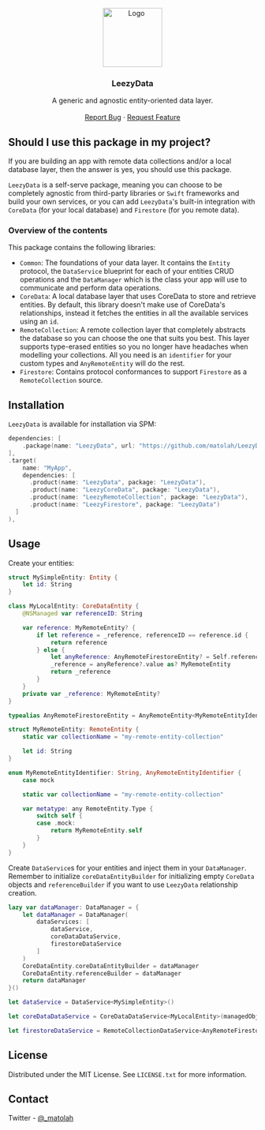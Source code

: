 <a name="readme-top"></a>

<div align="center">
    <img src="https://github.com/matolah/LeezyData/assets/26446518/bdcb3d9e-db05-44d3-bd55-4d936511a237" alt="Logo" width="120" height="120">
  </a>

  <h3 align="center">LeezyData</h3>

  <p align="center">
    A generic and agnostic entity-oriented data layer.
    <br />
    <br />
    <a href="https://github.com/matolah/LeezyData/issues">Report Bug</a>
    ·
    <a href="https://github.com/matolah/LeezyData/issues">Request Feature</a>
  </p>
</div>

## Should I use this package in my project?

If you are building an app with remote data collections and/or a local database layer, then the answer is yes, you should use this package.

`LeezyData` is a self-serve package, meaning you can choose to be completely agnostic from third-party libraries or `Swift` frameworks and build your own services, or you can add `LeezyData`'s built-in integration with `CoreData` (for your local database) and `Firestore` (for you remote data).

### Overview of the contents

This package contains the following libraries:

* `Common`: The foundations of your data layer. It contains the `Entity` protocol, the `DataService` blueprint for each of your entities CRUD operations and the `DataManager` which is the class your app will use to communicate and perform data operations.
* `CoreData`: A local database layer that uses CoreData to store and retrieve entities. By default, this library doesn't make use of CoreData's relationships, instead it fetches the entities in all the available services using an `id`.
* `RemoteCollection`: A remote collection layer that completely abstracts the database so you can choose the one that suits you best. This layer supports type-erased entities so you no longer have headaches when modelling your collections. All you need is an `identifier` for your custom types and `AnyRemoteEntity` will do the rest.
* `Firestore`: Contains protocol conformances to support `Firestore` as a `RemoteCollection` source.


## Installation

`LeezyData` is available for installation via SPM:

```swift
dependencies: [
    .package(name: "LeezyData", url: "https://github.com/matolah/LeezyData", .upToNextMajor(from: "1.0.0")),
],
.target(
    name: "MyApp",
    dependencies: [
      .product(name: "LeezyData", package: "LeezyData"),
      .product(name: "LeezyCoreData", package: "LeezyData"),
      .product(name: "LeezyRemoteCollection", package: "LeezyData"),
      .product(name: "LeezyFirestore", package: "LeezyData")
  ]
),
```


## Usage

Create your entities:

```swift
struct MySimpleEntity: Entity {
    let id: String
}

class MyLocalEntity: CoreDataEntity {
    @NSManaged var referenceID: String

    var reference: MyRemoteEntity? {
        if let reference = _reference, referenceID == reference.id {
            return reference
        } else {
            let anyReference: AnyRemoteFirestoreEntity? = Self.referenceBuilder?.entity(with: referenceID)
            _reference = anyReference?.value as? MyRemoteEntity
            return _reference
        }
    }
    private var _reference: MyRemoteEntity?
}

typealias AnyRemoteFirestoreEntity = AnyRemoteEntity<MyRemoteEntityIdentifier>

struct MyRemoteEntity: RemoteEntity {
    static var collectionName = "my-remote-entity-collection"

    let id: String
}

enum MyRemoteEntityIdentifier: String, AnyRemoteEntityIdentifier {
    case mock

    static var collectionName = "my-remote-entity-collection"

    var metatype: any RemoteEntity.Type {
        switch self {
        case .mock:
            return MyRemoteEntity.self
        }
    }
}
```

Create `DataService`s for your entities and inject them in your `DataManager`. Remember to initialize `coreDataEntityBuilder` for initializing empty `CoreData` objects and `referenceBuilder` if you want to use `LeezyData` relationship creation.

```swift
lazy var dataManager: DataManager = {
    let dataManager = DataManager(
        dataServices: [
            dataService,
            coreDataDataService,
            firestoreDataService
        ]
    )
    CoreDataEntity.coreDataEntityBuilder = dataManager
    CoreDataEntity.referenceBuilder = dataManager
    return dataManager
}()

let dataService = DataService<MySimpleEntity>()

let coreDataDataService = CoreDataDataService<MyLocalEntity>(managedObjectContext: NSPersistentContainer(name: "my_model").viewContext)

let firestoreDataService = RemoteCollectionDataService<AnyRemoteFirestoreEntity>(database: Firestore.firestore())
```


## License

Distributed under the MIT License. See `LICENSE.txt` for more information.


## Contact

Twitter - [@_matolah](https://twitter.com/_matolah)
